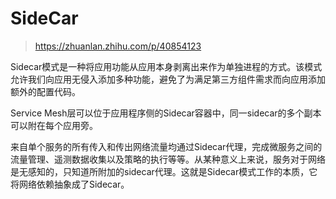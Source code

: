 SideCar
===

> https://zhuanlan.zhihu.com/p/40854123

Sidecar模式是一种将应用功能从应用本身剥离出来作为单独进程的方式。该模式允许我们向应用无侵入添加多种功能，避免了为满足第三方组件需求而向应用添加额外的配置代码。

Service Mesh层可以位于应用程序侧的Sidecar容器中，同一sidecar的多个副本可以附在每个应用旁。

来自单个服务的所有传入和传出网络流量均通过Sidecar代理，完成微服务之间的流量管理、遥测数据收集以及策略的执行等等。从某种意义上来说，服务对于网络是无感知的，只知道所附加的sidecar代理。这就是Sidecar模式工作的本质，它将网络依赖抽象成了Sidecar。

